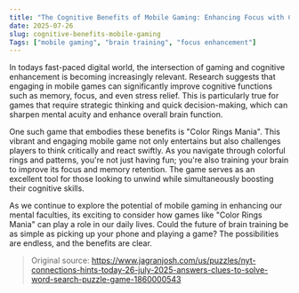```yaml
---
title: "The Cognitive Benefits of Mobile Gaming: Enhancing Focus with Color Rings Mania"
date: 2025-07-26
slug: cognitive-benefits-mobile-gaming
Tags: ["mobile gaming", "brain training", "focus enhancement"]
---
```


In todays fast-paced digital world, the intersection of gaming and cognitive enhancement is becoming increasingly relevant. Research suggests that engaging in mobile games can significantly improve cognitive functions such as memory, focus, and even stress relief. This is particularly true for games that require strategic thinking and quick decision-making, which can sharpen mental acuity and enhance overall brain function.

One such game that embodies these benefits is "Color Rings Mania". This vibrant and engaging mobile game not only entertains but also challenges players to think critically and react swiftly. As you navigate through colorful rings and patterns, you're not just having fun; you're also training your brain to improve its focus and memory retention. The game serves as an excellent tool for those looking to unwind while simultaneously boosting their cognitive skills.

As we continue to explore the potential of mobile gaming in enhancing our mental faculties, its exciting to consider how games like "Color Rings Mania" can play a role in our daily lives. Could the future of brain training be as simple as picking up your phone and playing a game? The possibilities are endless, and the benefits are clear.
> Original source: https://www.jagranjosh.com/us/puzzles/nyt-connections-hints-today-26-july-2025-answers-clues-to-solve-word-search-puzzle-game-1860000543
